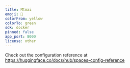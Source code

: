 ```yaml
---
title: Mtmai
emoji: 🦀
colorFrom: yellow
colorTo: green
sdk: docker
pinned: false
app_port: 8000
license: other
---
```


Check out the configuration reference at https://huggingface.co/docs/hub/spaces-config-reference
